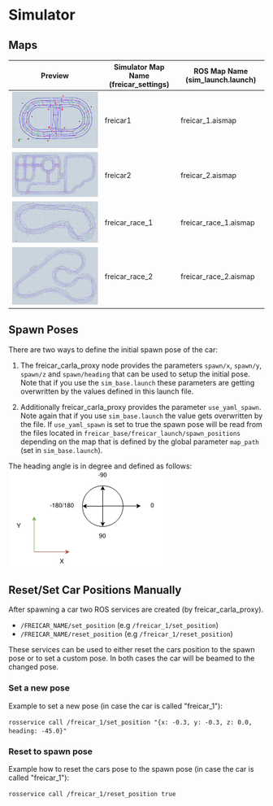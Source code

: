 # Simulator

## Maps

Preview | Simulator Map Name (freicar_settings) | ROS Map Name (sim_launch.launch)
--- | --- | ---
![alt text](https://github.com/JohanVer/freicar_docs/raw/master/images/maps/freicar1.png "") | freicar1 | freicar_1.aismap
![alt text](https://github.com/JohanVer/freicar_docs/raw/master/images/maps/freicar2.png "") | freicar2 | freicar_2.aismap
![alt text](https://github.com/JohanVer/freicar_docs/raw/master/images/maps/freicar_race_1.png "") | freicar_race_1 | freicar_race_1.aismap
![alt text](https://github.com/JohanVer/freicar_docs/raw/master/images/maps/freicar_race_2.png "") | freicar_race_2 | freicar_race_2.aismap

## Spawn Poses
There are two ways to define the initial spawn pose of the car:
1. The freicar_carla_proxy node provides the parameters ```spawn/x```, ```spawn/y```, ```spawn/z``` and ```spawn/heading``` that can be used to setup the initial pose.
 Note that if you use the ```sim_base.launch``` these parameters are getting overwritten by the values defined in this launch file.
 
2. Additionally freicar_carla_proxy provides the parameter ```use_yaml_spawn```. Note again that if you use ```sim_base.launch``` the value gets overwritten by the file.
 If ```use_yaml_spawn``` is set to true the spawn pose will be read from the files located in ``` freicar_base/freicar_launch/spawn_positions ``` depending on the map that is defined by the global parameter ```map_path``` (set in ```sim_base.launch```).

The heading angle is in degree and defined as follows:
![angle_definition](https://github.com/JohanVer/freicar_docs/raw/master/images/angle_def.png "")  
   

## Reset/Set Car Positions Manually

After spawning a car two ROS services are created (by freicar_carla_proxy).
- ```/FREICAR_NAME/set_position``` (e.g ```/freicar_1/set_position```)
- ```/FREICAR_NAME/reset_position``` (e.g ```/freicar_1/reset_position```)

These services can be used to either reset the cars position to the spawn pose or to set a custom pose. In both cases the car will be beamed to the changed pose.

### Set a new pose
Example to set a new pose (in case the car is called "freicar_1"):

``` rosservice call /freicar_1/set_position "{x: -0.3, y: -0.3, z: 0.0, heading: -45.0}" ```

### Reset to spawn pose
Example how to reset the cars pose to the spawn pose (in case the car is called "freicar_1"):

``` rosservice call /freicar_1/reset_position true ```


